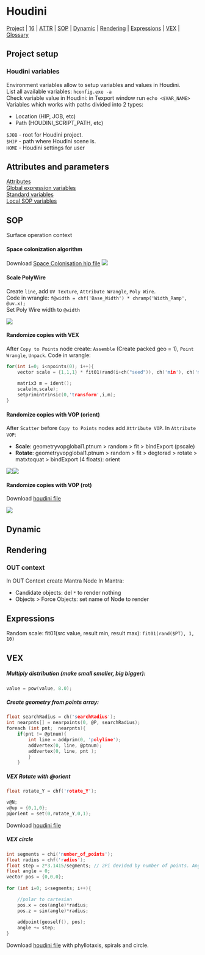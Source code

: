 # Houdini  
[Project](#project-setup)  |  [16](#houdini-16)  | [ATTR](#attributes-and-parameters) |  [SOP](#sop)  | [Dynamic](#dynamic) | [Rendering](#rendering) | [Expressions](#expressions) |  [VEX](#vex) | [Glossary](#glossary)

## Project setup
### Houdini variables
Environment variables allow to setup variables and values in Houdini.  
List all available variables: `hconfig.exe -a`  
Check variable value in Houdini: in Texport window run `echo <$VAR_NAME>`  
Variables which works with paths divided into 2 types:  
- Location (HIP, JOB, etc)
- Path (HOUDINI_SCRIPT_PATH, etc)

`$JOB` - root for Houdini project.  
`$HIP` - path where Houdini scene is.  
`HOME` - Houdini settings for user

## Attributes and parameters
[Attributes](http://www.sidefx.com/docs/houdini/model/attributes)  
[Global expression variables](http://www.sidefx.com/docs/houdini14.0/expressions/_globals)  
[Standard variables](http://www.sidefx.com/docs/houdini/nodes/sop/standardvariables)  
[Local SOP variables](http://www.sidefx.com/docs/houdini/nodes/sop/point#locals)


## SOP
Surface operation context

#### Space colonization algorithm
Download [Space Colonisation hip file](../blob/master/hips/spaceColonization_001.hipnc)
[![](https://c1.staticflickr.com/1/797/39601799870_0e3dfe55b3_o.gif)](https://c1.staticflickr.com/1/797/39601799870_0e3dfe55b3_o.gif)

#### Scale PolyWire
Create `line`, add `UV Texture`, `Attribute Wrangle`, `Poly Wire`.  
Code in wrangle: `f@width = chf('Base_Width') * chramp('Width_Ramp', @uv.x);`  
Set Poly Wire width to `@width`

[![](https://lh3.googleusercontent.com/iFfN05awqdoim1Vj34c82rlPi--c71_jl5k4vNXqPbJ9ZFxAhvSynITrVHfoRWc1XRWztXnqH_eQqz-vHqdUZRCDzuES1ebX7zHz6pmdAzBFbIttzQz3F9T93yzraxm5jJERG6Y9ENnhNnpPJF5jJ_ALWv-BmjQGziv7b67qJlzViGswdFIiGuesJfHT6IwhOH-Miyvbmdn6WhhXFKstMyFtszztBOlivP0BLsn8Z5Tuyxut9IJBPiqSkkfhKoO47N6THESbEk5XIMu_CPt8wN5FV9252vD3Vt0lozLIi8hYxqorJrxaVylBLO2gLrdroMznmoh5aCLq3I7La4n1Rx3T780dCy8-HRWqtViDjWNeNpOfa9gAMMqL6ny1FjnjMGjBBGVlH9YI8m51brJ80SR80rZK59c9aVh7Vj5F6N7aIrEvJR6ewGnMBpeWF4tZCO0QxiDctOCZVMH7TVaoIcIyVkAj26Qy45mDsFTUXqFDTJP9XH28Vz_ELUc4X4XM9zpu0hXqUYkJEhMFWIsAX7kkZne5zPWTiiopx6TQ_JOg5semIn61W7ENon76jPKrFUtt_C_FA0Y=s2010-w2010-h1898-no)](https://lh3.googleusercontent.com/iFfN05awqdoim1Vj34c82rlPi--c71_jl5k4vNXqPbJ9ZFxAhvSynITrVHfoRWc1XRWztXnqH_eQqz-vHqdUZRCDzuES1ebX7zHz6pmdAzBFbIttzQz3F9T93yzraxm5jJERG6Y9ENnhNnpPJF5jJ_ALWv-BmjQGziv7b67qJlzViGswdFIiGuesJfHT6IwhOH-Miyvbmdn6WhhXFKstMyFtszztBOlivP0BLsn8Z5Tuyxut9IJBPiqSkkfhKoO47N6THESbEk5XIMu_CPt8wN5FV9252vD3Vt0lozLIi8hYxqorJrxaVylBLO2gLrdroMznmoh5aCLq3I7La4n1Rx3T780dCy8-HRWqtViDjWNeNpOfa9gAMMqL6ny1FjnjMGjBBGVlH9YI8m51brJ80SR80rZK59c9aVh7Vj5F6N7aIrEvJR6ewGnMBpeWF4tZCO0QxiDctOCZVMH7TVaoIcIyVkAj26Qy45mDsFTUXqFDTJP9XH28Vz_ELUc4X4XM9zpu0hXqUYkJEhMFWIsAX7kkZne5zPWTiiopx6TQ_JOg5semIn61W7ENon76jPKrFUtt_C_FA0Y=s2010-w2010-h1898-no)

#### Randomize copies with VEX
After `Copy to Points` node create: `Assemble` (Create packed geo = 1), `Point Wrangle`, `Unpack`. Code in wrangle:

```c
for(int i=0; i<npoints(0); i++){
    vector scale = {1,1,1} * fit01(rand(i+ch("seed")), ch('min'), ch('max'));
    
    matrix3 m = ident();
    scale(m,scale);
    setprimintrinsic(0,'transform',i,m);    
}
```

#### Randomize copies with VOP (orient)
After `Scatter` before `Copy to Points` nodes add `Attribute VOP`. In `Attribute VOP`:  
- **Scale**: geometryvopglobal1.ptnum > random > fit > bindExport (pscale)
- **Rotate**: geometryvopglobal1.ptnum >  random > fit > degtorad > rotate > matxtoquat > bindExport (4 floats): orient
  
[![](https://goo.gl/gfX8yz)](https://goo.gl/gfX8yz)[![](https://goo.gl/12qsfY)](https://goo.gl/12qsfY)

#### Randomize copies with VOP (rot)
Download [houdini file](https://drive.google.com/open?id=0B08-uC9HedKCZmttV1lnREo3dFE)

![](https://lh3.googleusercontent.com/PKrZU43aOLGyBWAV1RaiHLjQdlbqbqlk2Ken7LYR2MICGwoo0r2FxDMuRcqgB_SGBgn1EuIV405DoUoll2rnh0ww8MGXI5TaTQtR0DBMiYeHCkE_ClVRqO8JD5CItp0ywwA_YVZ82IWBRtd_qTLnylM_n3qYSmIVHGBLy8H4z6IZPPpnX8bdjhzxzykqXHkr_fKrC27qfkdfIKL0Hy6Eop8DpuJdHWLYmII9q9JH8Bgt54COo6TaPY_9feHml4c2cWQEC66L45UJNLRgT-EpbQCFlXn1I_Qs7UEOLfooBl634HxGcHy9a_KEOFj0dFLcd2ytGy13Lki1l9jPQvihbM1gSx8-MBvulQOCZdlU-ifS4y8TyoWzDURt79Us8j09WxajoqD3NJgfyh3t16UAdrtX4Y8dZWpczq4bph2Ms6IQdMw6rSZO9wUjcc_GQs05YHYmD8clEOFe796iOK1JZnG6Hav6mPseUyVk2qptKPE3aeInNcMRFvU28rxpAN6oR57xEKG8Sp_j2FkQJlxfW_GtjT5HhfEZYov9JamOOkaDhpjJBd-fc_bOpybUPZo4UgKMAYB4pWhphx3ernE-PTVKDEbZEheEXEyeCbGcjw=w1920-h820-no)


## Dynamic


## Rendering
### OUT context
In OUT Context create Mantra Node
In Mantra:
- Candidate objects: del `*` to render nothing
- Objects > Force Objects: set name of Node to render

## Expressions
Random scale: fit01(src value, result min, result max): `fit01(rand($PT), 1, 10)`

## VEX
##### Multiply distribution (make small smaller, big bigger):
```c
value = pow(value, 8.0);
```

##### Create geometry from points array:
```c
float searchRadius = ch('searchRadius');
int nearpnts[] = nearpoints(0, @P, searchRadius);
foreach (int pnt;  nearpnts){
    if(pnt != @ptnum){
        int line = addprim(0, 'polyline');
        addvertex(0, line, @ptnum);
        addvertex(0, line, pnt );
        }
    } 
```

##### VEX Rotate with @orient
```c
float rotate_Y = chf('rotate_Y'); 

v@N; 
v@up = {0,1,0}; 
p@orient = set(0,rotate_Y,0,1);
```
Download [houdini file](https://drive.google.com/open?id=1noAA4z1-tBeOfty7rbkoic1cR5xDO6wT)

##### VEX circle
```c
int segments = chi('number_of_points');
float radius = chf('radius');
float step = 2*3.1415/segments; // 2Pi devided by number of points. Angle of one segments in radians
float angle = 0;
vector pos = {0,0,0};
    
for (int i=0; i<segments; i++){

    //polar to cartesian
    pos.x = cos(angle)*radius;
    pos.z = sin(angle)*radius;
    
    addpoint(geoself(), pos);
    angle += step;
}
```
Download [houdini file](https://drive.google.com/open?id=1c0ZNDunZ6XQF-k1uTYNqnC34SQFCYbgG) with phyllotaxis, spirals and circle.